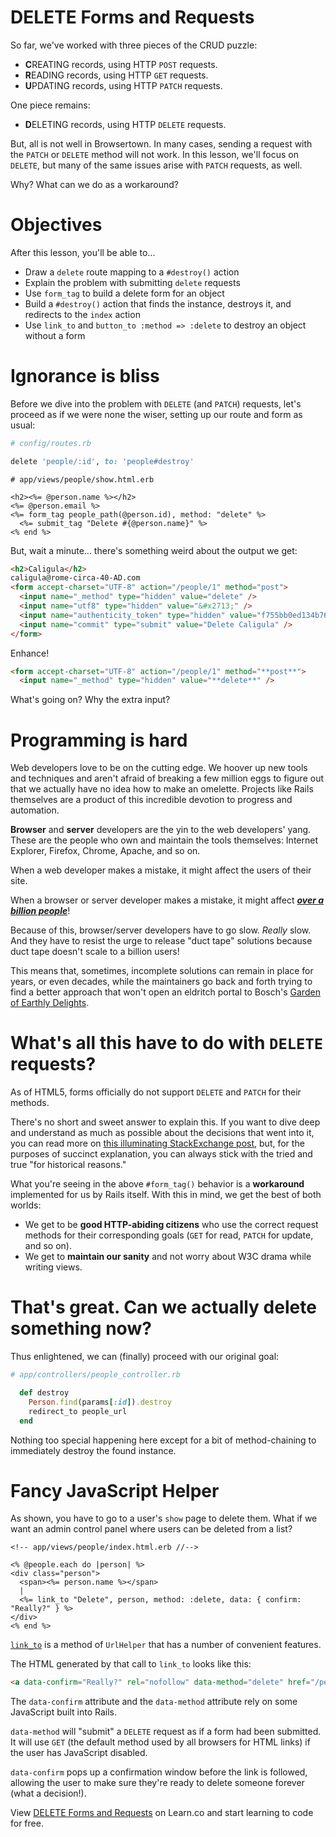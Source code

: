# DELETE Forms and Requests

So far, we've worked with three pieces of the CRUD puzzle:

- **C**REATING records, using HTTP `POST` requests.
- **R**EADING records, using HTTP `GET` requests.
- **U**PDATING records, using HTTP `PATCH` requests.

One piece remains:

- **D**ELETING records, using HTTP `DELETE` requests.

But, all is not well in Browsertown. In many cases, sending a request with the `PATCH` or `DELETE` method will not work. In this lesson, we'll focus on `DELETE`, but many of the same issues arise with `PATCH` requests, as well.

Why? What can we do as a workaround?


# Objectives

After this lesson, you'll be able to...

- Draw a `delete` route mapping to a `#destroy()` action
- Explain the problem with submitting `delete` requests
- Use `form_tag` to build a delete form for an object
- Build a `#destroy()` action that finds the instance, destroys it, and redirects to the `index` action
- Use `link_to` and `button_to :method => :delete` to destroy an object without a form


# Ignorance is bliss

Before we dive into the problem with `DELETE` (and `PATCH`) requests, let's proceed as if we were none the wiser, setting up our route and form as usual:

```ruby
# config/routes.rb

delete 'people/:id', to: 'people#destroy'
```

```erb
# app/views/people/show.html.erb

<h2><%= @person.name %></h2>
<%= @person.email %>
<%= form_tag people_path(@person.id), method: "delete" %>
  <%= submit_tag "Delete #{@person.name}" %>
<% end %>
```

But, wait a minute... there's something weird about the output we get:

```html
<h2>Caligula</h2>
caligula@rome-circa-40-AD.com
<form accept-charset="UTF-8" action="/people/1" method="post">
  <input name="_method" type="hidden" value="delete" />
  <input name="utf8" type="hidden" value="&#x2713;" />
  <input name="authenticity_token" type="hidden" value="f755bb0ed134b76c432144748a6d4b7a7ddf2b71" />
  <input name="commit" type="submit" value="Delete Caligula" />
</form>
```

Enhance!
```html
<form accept-charset="UTF-8" action="/people/1" method="**post**">
  <input name="_method" type="hidden" value="**delete**" />
```

What's going on? Why the extra input?


# Programming is hard

Web developers love to be on the cutting edge. We hoover up new tools and techniques and aren't afraid of breaking a few million eggs to figure out that we actually have no idea how to make an omelette. Projects like Rails themselves are a product of this incredible devotion to progress and automation.

**Browser** and **server** developers are the yin to the web developers' yang. These are the people who own and maintain the tools themselves: Internet Explorer, Firefox, Chrome, Apache, and so on.

When a web developer makes a mistake, it might affect the users of their site.

When a browser or server developer makes a mistake, it might affect [***over a billion people***](http://venturebeat.com/2015/05/28/google-chrome-now-has-over-1-billion-users/)!

Because of this, browser/server developers have to go slow. *Really* slow. And they have to resist the urge to release "duct tape" solutions because duct tape doesn't scale to a billion users!

This means that, sometimes, incomplete solutions can remain in place for years, or even decades, while the maintainers go back and forth trying to find a better approach that won't open an eldritch portal to Bosch's [Garden of Earthly Delights](https://www.khanacademy.org/humanities/renaissance-reformation/northern/hieronymus-bosch/a/bosch-the-garden-of-earthly-delights).


# What's all this have to do with `DELETE` requests?

As of HTML5, forms officially do not support `DELETE` and `PATCH` for their methods.

There's no short and sweet answer to explain this. If you want to dive deep and understand as much as possible about the decisions that went into it, you can read more on [this illuminating StackExchange post](http://programmers.stackexchange.com/questions/114156/why-are-there-are-no-put-and-delete-methods-on-html-forms), but, for the purposes of succinct explanation, you can always stick with the tried and true "for historical reasons."

What you're seeing in the above `#form_tag()` behavior is a **workaround** implemented for us by Rails itself. With this in mind, we get the best of both worlds:

- We get to be **good HTTP-abiding citizens** who use the correct request methods for their corresponding goals (`GET` for read, `PATCH` for update, and so on).
- We get to **maintain our sanity** and not worry about W3C drama while writing views.


# That's great. Can we actually delete something now?

Thus enlightened, we can (finally) proceed with our original goal:

```ruby
# app/controllers/people_controller.rb

  def destroy
    Person.find(params[:id]).destroy
    redirect_to people_url
  end
```

Nothing too special happening here except for a bit of method-chaining to immediately destroy the found instance.


# Fancy JavaScript Helper

As shown, you have to go to a user's `show` page to delete them. What if we want an admin control panel where users can be deleted from a list?

```erb
<!-- app/views/people/index.html.erb //-->

<% @people.each do |person| %>
<div class="person">
  <span><%= person.name %></span>
  |
  <%= link_to "Delete", person, method: :delete, data: { confirm: "Really?" } %>
</div>
<% end %>
```

[`link_to`](http://api.rubyonrails.org/classes/ActionView/Helpers/UrlHelper.html#method-i-link_to) is a method of `UrlHelper` that has a number of convenient features.

The HTML generated by that call to `link_to` looks like this:

```html
<a data-confirm="Really?" rel="nofollow" data-method="delete" href="/people/1">Delete</a>
```

The `data-confirm` attribute and the `data-method` attribute rely on some JavaScript built into Rails.

`data-method` will "submit" a `DELETE` request as if a form had been submitted. It will use `GET` (the default method used by all browsers for HTML links) if the user has JavaScript disabled.

`data-confirm` pops up a confirmation window before the link is followed, allowing the user to make sure they're ready to delete someone forever (what a decision!).

<p data-visibility='hidden'>View <a href='https://learn.co/lessons/delete-forms-rails' title='DELETE Forms and Requests'>DELETE Forms and Requests</a> on Learn.co and start learning to code for free.</p>
